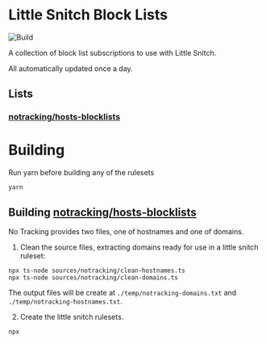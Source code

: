 # Little Snitch Block Lists

![Build](https://github.com/chrispaynter/little-snitch-block-lists/workflows/Build/badge.svg)

A collection of block list subscriptions to use with Little Snitch.

All automatically updated once a day.

## Lists

### [notracking/hosts-blocklists](https://github.com/notracking/hosts-blocklists)

# Building

Run yarn before building any of the rulesets

```
yarn
```

## Building [notracking/hosts-blocklists](https://github.com/notracking/hosts-blocklists)

No Tracking provides two files, one of hostnames and one of domains.

1. Clean the source files, extracting domains ready for use in a little snitch ruleset:

```
npx ts-node sources/notracking/clean-hostnames.ts
npx ts-node sources/notracking/clean-domains.ts
```

The output files will be create at `./temp/notracking-domains.txt` and `./temp/notracking-hostnames.txt`.

2. Create the little snitch rulesets.

```
npx
```

